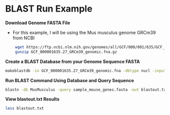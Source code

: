 # BLAST Run Example

**Download Genome FASTA File**
- For this example, I will be using the Mus musculus genome GRCm39 from NCBI
  ```sh
   wget https://ftp.ncbi.nlm.nih.gov/genomes/all/GCF/000/001/635/GCF_000001635.27_GRCm39/GCF_000001635.27_GRCm39_genomic.fna.gz
   gunzip GCF_000001635.27_GRCm39_genomic.fna.gz
  ```
  
**Create a BLAST Database from your Genome Sequence FASTA**
```sh
makeblastdb -in GCF_000001635.27_GRCm39_genomic.fna -dbtype nucl -input_type fasta -out MusMusculus
```

**Run BLAST Command Using Database and Query Sequence**
```sh
blastn -db MusMusculus -query sample_mouse_genes.fasta -out blastout.txt
```

**View blastout.txt Results**
```sh
less blastout.txt
```
